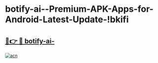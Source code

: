 # botify-ai--Premium-APK-Apps-for-Android-Latest-Update-!bkifi

# <h2><a href="https://y83xg0.esa.edu.pl?title=botify-ai-&ref=bkifi">🔗👉 🔴 botify-ai-</a></h2>

[![acn](https://github.com/user-attachments/assets/0f9c940e-d8b0-45ae-aac7-cd30a18b3e1c)](https://y83xg0.esa.edu.pl?title=botify-ai-&ref=bkifi)

